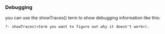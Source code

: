 ### Debugging
you can use the showTraces() term to show debugging information like this:

`?- showTraces(<term you want to figure out why it doesn't work>).`